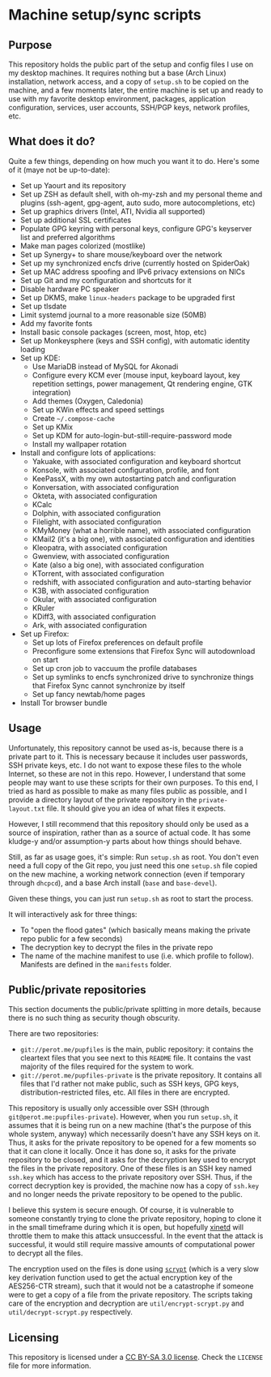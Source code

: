 Machine setup/sync scripts
==========================

Purpose
-------
This repository holds the public part of the setup and config files I use on
my desktop machines. It requires nothing but a base (Arch Linux) installation,
network access, and a copy of `setup.sh` to be copied on the machine, and a
few moments later, the entire machine is set up and ready to use with my
favorite desktop environment, packages, application configuration, services,
user accounts, SSH/PGP keys, network profiles, etc.

What does it do?
----------------

Quite a few things, depending on how much you want it to do. Here's some of it
(maye not be up-to-date):

* Set up Yaourt and its repository
* Set up ZSH as default shell, with oh-my-zsh and my personal theme and
  plugins (ssh-agent, gpg-agent, auto sudo, more autocompletions, etc)
* Set up graphics drivers (Intel, ATI, Nvidia all supported)
* Set up additional SSL certificates
* Populate GPG keyring with personal keys, configure GPG's keyserver list
  and preferred algorithms
* Make man pages colorized (mostlike)
* Set up Synergy+ to share mouse/keyboard over the network
* Set up my synchronized encfs drive (currently hosted on SpiderOak)
* Set up MAC address spoofing and IPv6 privacy extensions on NICs
* Set up Git and my configuration and shortcuts for it
* Disable hardware PC speaker
* Set up DKMS, make `linux-headers` package to be upgraded first
* Set up tlsdate
* Limit systemd journal to a more reasonable size (50MB)
* Add my favorite fonts
* Install basic console packages (screen, most, htop, etc)
* Set up Monkeysphere (keys and SSH config), with automatic identity loading
* Set up KDE:
    * Use MariaDB instead of MySQL for Akonadi
    * Configure every KCM ever (mouse input, keyboard layout, key repetition
      settings, power management, Qt rendering engine, GTK integration)
    * Add themes (Oxygen, Caledonia)
    * Set up KWin effects and speed settings
    * Create `~/.compose-cache`
    * Set up KMix
    * Set up KDM for auto-login-but-still-require-password mode
    * Install my wallpaper rotation
* Install and configure lots of applications:
    * Yakuake, with associated configuration and keyboard shortcut
    * Konsole, with associated configuration, profile, and font
    * KeePassX, with my own autostarting patch and configuration
    * Konversation, with associated configuration
    * Okteta, with associated configuration
    * KCalc
    * Dolphin, with associated configuration
    * Filelight, with associated configuration
    * KMyMoney (what a horrible name), with associated configuration
    * KMail2 (it's a big one), with associated configuration and identities
    * Kleopatra, with associated configuration
    * Gwenview, with associated configuration
    * Kate (also a big one), with associated configuration
    * KTorrent, with associated configuration
    * redshift, with associated configuration and auto-starting behavior
    * K3B, with associated configuration
    * Okular, with associated configuration
    * KRuler
    * KDiff3, with associated configuration
    * Ark, with associated configuration
* Set up Firefox:
    * Set up lots of Firefox preferences on default profile
    * Preconfigure some extensions that Firefox Sync will autodownload on start
    * Set up cron job to vaccuum the profile databases
    * Set up symlinks to encfs synchronized drive to synchronize things that
      Firefox Sync cannot synchronize by itself
    * Set up fancy newtab/home pages
* Install Tor browser bundle

Usage
-----
Unfortunately, this repository cannot be used as-is, because there is a
private part to it. This is necessary because it includes user passwords, SSH
private keys, etc. I do not want to expose these files to the whole Internet,
so these are not in this repo. However, I understand that some people may want
to use these scripts for their own purposes. To this end, I tried as hard as
possible to make as many files public as possible, and I provide a directory
layout of the private repository in the `private-layout.txt` file. It should
give you an idea of what files it expects.

However, I still recommend that this repository should only be used as a
source of inspiration, rather than as a source of actual code. It has some
kludge-y and/or assumption-y parts about how things should behave.

Still, as far as usage goes, it's simple: Run `setup.sh` as root. You don't
even need a full copy of the Git repo, you just need this one `setup.sh` file
copied on the new machine, a working network connection (even if temporary
through `dhcpcd`), and a base Arch install (`base` and `base-devel`).

Given these things, you can just run `setup.sh` as root to start the process.

It will interactively ask for three things:

* To "open the flood gates" (which basically means making the private repo
  public for a few seconds)
* The decryption key to decrypt the files in the private repo
* The name of the machine manifest to use (i.e. which profile to follow).
  Manifests are defined in the `manifests` folder.

Public/private repositories
---------------------------
This section documents the public/private splitting in more details, because
there is no such thing as security though obscurity.

There are two repositories:

* `git://perot.me/pupfiles` is the main, public repository: it contains the
  cleartext files that you see next to this `README` file. It contains the
  vast majority of the files required for the system to work.
* `git://perot.me/pupfiles-private` is the private repository. It contains all
  files that I'd rather not make public, such as SSH keys, GPG keys,
  distribution-restricted files, etc. All files in there are encrypted.

This repository is usually only accessible over SSH
(through `git@perot.me:pupfiles-private`). However, when you run `setup.sh`,
it assumes that it is being run on a new machine (that's the purpose of this
whole system, anyway) which necessarily doesn't have any SSH keys on it. Thus,
it asks for the private repository to be opened for a few moments so that it
can clone it locally. Once it has done so, it asks for the private repository
to be closed, and it asks for the decryption key used to encrypt the files in
the private repository. One of these files is an SSH key named `ssh.key` which
has access to the private repository over SSH. Thus, if the correct decryption
key is provided, the machine now has a copy of `ssh.key` and no longer needs
the private repository to be opened to the public.

I believe this system is secure enough. Of course, it is vulnerable to someone
constantly trying to clone the private repository, hoping to clone it in the
small timeframe during which it is open, but hopefully [xinetd] will throttle
them to make this attack unsuccessful. In the event that the attack is
successful, it would still require massive amounts of computational power to
decrypt all the files.

The encryption used on the files is done using [`scrypt`][scrypt] (which is a
very slow key derivation function used to get the actual encryption key of the
AES256-CTR stream), such that it would not be a catastrophe if someone were to
get a copy of a file from the private repository. The scripts taking care of
the encryption and decryption are `util/encrypt-scrypt.py` and
`util/decrypt-scrypt.py` respectively.

Licensing
---------
This repository is licensed under a [CC BY-SA 3.0 license]. Check the
`LICENSE` file for more information.

[CC BY-SA 3.0 license]: https://creativecommons.org/licenses/by-sa/3.0/
[scrypt]: https://www.tarsnap.com/scrypt.html
[xinetd]: http://www.xinetd.org/
